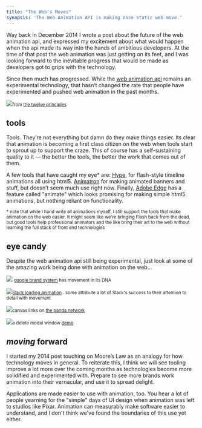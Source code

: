 ```yaml
---
title: "The Web's Moves"
synopsis: 'The Web Animation API is making once static web move.'
---
```


Way back in December 2014 I wrote a post about the future of the web animation api, and expressed my excitement about what would happen when the api made its way into the hands of ambitious developers. At the time of that post the web animation was just getting on its feet, and I was looking forward to the inevitable progress that would be made as developers got to grips with the technology.

Since then much has progressed. While the [web animation api](https://developer.mozilla.org/en-US/docs/Web/CSS/animation) remains an experimental technology, that hasn’t changed the rate that people have experimented and pushed web animation in the past months.

![](http://31.media.tumblr.com/849e992a19373475a9d6a6929571982b/tumblr_n4rq2vOobA1tx30c0o1_1280.gif)<small>from [the twelve principles](http://the12principles.tumblr.com/)</small>

## tools

Tools. They’re not everything but damn do they make things easier. Its clear that animation is becoming a first class citizen on the web when tools start to sprout up to support the craze. This of course has a self-sustaining quality to it — the better the tools, the better the work that comes out of them.

A few tools that have caught my eye* are: [Hype](http://tumult.com/hype/), for flash-style timeline animations all using html5\. [Animatron](https://www.animatron.com/) for making animated banners and stuff, but doesn’t seem much use right now. Finally, [Adobe Edge](http://www.adobe.com/uk/products/edge-animate.html) has a feature called "animate" which looks promising for making simple html5 animations, but nothing reliant on functionality.

<small>* note that while I hand write all animations myself, I still support the tools that make animation on the web easier. It might seem like we're bringing Flash back from the dead, but good tools help professional animators and the like bring their art to the web without learning the full stack of front end technologies</small>

## eye candy

Despite the web animation api still being experimental, just look at some of the amazing work being done with animation on the web…

![](https://d13yacurqjgara.cloudfront.net/users/75794/screenshots/2229911/google_motion_system.gif) <small>[google brand system](https://dribbble.com/shots/2229911-Google-Brand-System-Motion) has movement in its DNA</small>

![](http://33.media.tumblr.com/01be9f300e6802a8d76b396946433f23/tumblr_nl8fq9EmCX1syz1nro1_500.gif)<small>[Slack loading animation](http://useyourinterface.com/post/113653340866) . some attribute a lot of Slack's success to their attention to detail with movement</small>

![](http://33.media.tumblr.com/9e89d1cef5dac5f8cdcb51eb5cb5f311/tumblr_ntz5quWo1S1syz1nro1_500.gif)<small>canvas links on [the panda network](http://panda.network/)</small>

![](http://38.media.tumblr.com/d70a3c0120556521295fc06305f90176/tumblr_nmmjxcmDzA1syz1nro1_500.gif)<small>a delete modal window [demo](http://useyourinterface.com/post/116086192321)</small>

## _moving_ forward

I started my 2014 post touching on Moore’s Law as an analogy for how technology moves in general. To reiterate this, I think we will see tooling improve a lot more over the coming months as technologies become more solidified and experimented with. Prepare to see more brands work animation into their vernacular, and use it to spread delight.

Applications are made easier to use with animation, too. You hear a lot of people yearning for the "simple" days of UI design when animation was left to studios like Pixar. Animation can measurably make software easier to understand, and I don't think we've found the boundaries of this use yet either.
